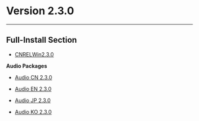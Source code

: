 # Version 2.3.0

----

## Full-Install Section

- [CNRELWin2.3.0](https://autopatchcn.yuanshen.com/client_app/download/pc_zip/20211117173857_8JkfDHNPmqKi67qR/YuanShen_2.3.0.zip)

**Audio Packages**

- [Audio CN 2.3.0](https://autopatchcn.yuanshen.com/client_app/download/pc_zip/20211117173857_8JkfDHNPmqKi67qR/Audio_Chinese_2.3.0.zip)

- [Audio EN 2.3.0](https://autopatchcn.yuanshen.com/client_app/download/pc_zip/20211117173857_8JkfDHNPmqKi67qR/Audio_English(US)_2.3.0.zip)

- [Audio JP 2.3.0](https://autopatchcn.yuanshen.com/client_app/download/pc_zip/20211117173857_8JkfDHNPmqKi67qR/Audio_Japanese_2.3.0.zip)

- [Audio KO 2.3.0](https://autopatchcn.yuanshen.com/client_app/download/pc_zip/20211117173857_8JkfDHNPmqKi67qR/Audio_Korean_2.3.0.zip)
